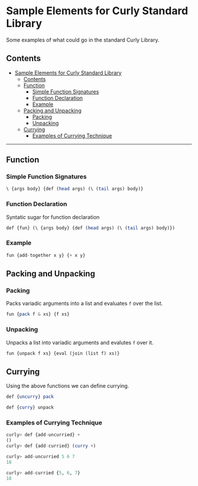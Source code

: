 # Sample Elements for Curly Standard Library

Some examples of what could go in the standard Curly Library.

## Contents

- [Sample Elements for Curly Standard Library](#sample-elements-for-curly-standard-library)
  - [Contents](#contents)
  - [Function](#function)
    - [Simple Function Signatures](#simple-function-signatures)
    - [Function Declaration](#function-declaration)
    - [Example](#example)
  - [Packing and Unpacking](#packing-and-unpacking)
    - [Packing](#packing)
    - [Unpacking](#unpacking)
  - [Currying](#currying)
    - [Examples of Currying Technique](#examples-of-currying-technique)

---

## Function

### Simple Function Signatures

```haskell
\ {args body} {def (head args) (\ (tail args) body)}
```

### Function Declaration

Syntatic sugar for function declaration

```haskell
def {fun} (\ {args body} {def (head args) (\ (tail args) body)})
```

### Example

```haskell
fun {add-together x y} {+ x y}
```

## Packing and Unpacking

### Packing

Packs variadic arguments into a list and evaluates `f` over the list.

```haskell
fun {pack f & xs} {f xs}
```

### Unpacking

Unpacks a list into variadic arguments and evalutes `f` over it.

```haskell
fun {unpack f xs} {eval (join (list f) xs)}
```

## Currying

Using the above functions we can define currying.

```haskell
def {uncurry} pack

def {curry} unpack
```

### Examples of Currying Technique

```haskell
curly> def {add-uncurried} +
()
curly> def {add-curried} (curry +)

curly> add-uncurried 5 6 7
18

curly> add-curried {5, 6, 7}
18
```
